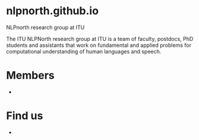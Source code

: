 # nlpnorth.github.io
NLPnorth research group at ITU

The ITU NLPNorth research group at ITU is a team of faculty, postdocs, PhD students and assistants that work on fundamental and applied problems for computational understanding of human languages and speech.

# Members

- 

# Find us 

- 
